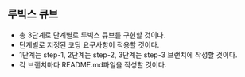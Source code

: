 ## 루빅스 큐브

- 총 3단계로 단계별로 루빅스 큐브를 구현할 것이다.
- 단계별로 지정된 코딩 요구사항이 적용할 것이다.
- 1단계는 step-1, 2단계는 step-2, 3단계는 step-3 브랜치에 작성할 것이다.
- 각 브랜치마다 README.md파일을 작성할 것이다.
